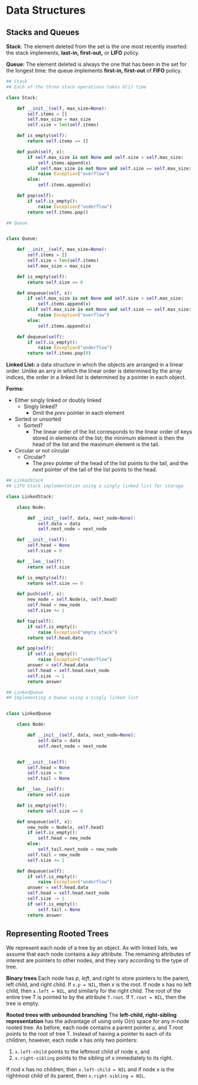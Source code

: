 # Data Structures

## Stacks and Queues

**Stack**: The element deleted from the set is the one most recently inserted: the stack implements, **last-in, first-out,** or **LIFO** policy.

**Queue:** The element deleted is always the one that has been in the set for the longest time: the queue implements **first-in, first-out** of **FIFO** policy.

``` python
## Stack
## Each of the three stack operations takes O(1) time

class Stack:

    def __init__(self, max_size=None):
        self.items = []
        self.max_size = max_size
        self.size = len(self.items)

    def is_empty(self):
        return self.items == []

    def push(self, x):
        if self.max_size is not None and self.size < self.max_size:
            self.items.append(x)
        elif self.max_size is not None and self.size == self.max_size:
            raise Exception("overflow")
        else:
            self.items.append(x)

    def pop(self):
        if self.is_empty():
            raise Exception("underflow")
        return self.items.pop()
```


``` python
## Queue


class Queue:

    def __init__(self, max_size=None):
        self.items = []
        self.size = len(self.items)
        self.max_size = max_size

    def is_empty(self):
        return self.size == 0

    def enqueue(self, x):
        if self.max_size is not None and self.size < self.max_size:
            self.items.append(x)
        elif self.max_size is not None and self.size == self.max_size:
            raise Exception("overflow")
        else:
            self.items.append(x)

    def dequeue(self):
        if self.is_empty():
            raise Exception("underflow")
        return self.items.pop(0)
```

**Linked List:** a data structure in which the objects are arranged in a linear order.
Unlike an arry in which the linear order is determined by the array indices, the order in a linked list is determined by a pointer in each object.

**Forms:**
+ Either singly linked or doubly linked
    + Singly linked?
        + Omit the *prev* pointer in each element
+ Sorted or unsorted
    + Sorted?
        + The linear order of the list corresponds to the linear order of keys stored in elements of the list; the minimum element is then the head of the list and the maximum element is the tail.
+ Circular or not circular
    + Circular?
        + The *prev* pointer of the head of the list points to the tail, and the *next* pointer of the tail of the list points to the head.


``` python
## LinkedStack
## LIFO Stack implementation using a singly linked list for storage

class LinkedStack:

    class Node:

        def __init__(self, data, next_node=None):
            self.data = data
            self.next_node = next_node

    def __init__(self):
        self.head = None
        self.size = 0

    def __len__(self):
        return self.size

    def is_empty(self):
        return self.size == 0

    def push(self, x):
        new_node = self.Node(x, self.head)
        self.head = new_node
        self.size += 1

    def top(self):
        if self.is_empty():
            raise Exception("empty stack")
        return self.head.data

    def pop(self):
        if self.is_empty():
            raise Exception("underflow")
        answer = self.head.data
        self.head = self.head.next_node
        self.size -= 1
        return answer
```

``` python
## LinkedQueue
## Implementing a Queue using a singly linked list


class LinkedQueue

    class Node:

        def __init__(self, data, next_node=None):
            self.data = data
            self.next_node = next_node


    def __init__(self):
        self.head = None
        self.size = 0
        self.tail = None

    def __len__(self):
        return self.size

    def is_empty(self):
        return self.size == 0

    def enqueue(self, x):
        new_node = Node(x, self.head)
        if self.is_empty():
            self.head = new_node
        else:
            self.tail.next_node = new_node
        self.tail = new_node
        self.size += 1

    def dequeue(self):
        if self.is_empty():
            raise Exception("underflow")
        answer = self.head.data
        self.head = self.head.next_node
        self.size -= 1
        if self.is_empty():
            self.tail = None
        return answer
```

## Representing Rooted Trees
We represent each node of a tree by an object.
As with linked lists, we assume that each node contains a *key* attribute.
The remaining attributes of interest are pointers to other nodes, and they vary according to the type of tree.

**Binary trees**
Each node has *p*, *left*, and *right* to store pointers to the parent, left child, and right child.
If `x.p = NIL`, then x is the root.
If node x has no left child, then `x.left = NIL`, and similarly for the right child.
The root of the entire tree T is pointed to by the attribute `T.root`. If `T.root = NIL`, then the tree is empty.

**Rooted trees with unbounded branching**
The **left-child, right-sibling representation** has the advantage of using only O(n) space for any n-node rooted tree.
As before, each node contains a parent pointer `p`, and T.root points to the root of tree T.
Instead of having a pointer to each of its children, however, each node x has only two pointers:


1. `x.left-child` points to the leftmost child of node x, and
2. `x.right-sibling` points to the sibling of x immediately to its right.

If nod x has no children, then `x.left-child = NIL` and if node x is the rightmost child of its parent, then `x.right-sibling = NIL`.
